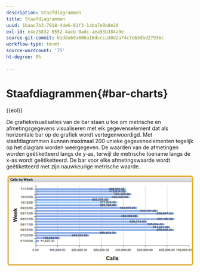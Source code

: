```yaml
---
description: Staafdiagrammen
title: Staafdiagrammen
uuid: 1baac7b3-7918-4de6-81f3-1aba7e9b8e20
exl-id: e4e25832-5552-4acb-9adc-aea93b384a9e
source-git-commit: b1dda69a606a16dccca30d2a74c7e63dbd27936c
workflow-type: tm+mt
source-wordcount: '75'
ht-degree: 0%

---
```


# Staafdiagrammen{#bar-charts}

{{eol}}

De grafiekvisualisaties van de bar staan u toe om metrische en afmetingsgegevens visualiseren met elk gegevenselement dat als horizontale bar op de grafiek wordt vertegenwoordigd. Met staafdiagrammen kunnen maximaal 200 unieke gegevenselementen tegelijk op het diagram worden weergegeven. De waarden van de afmetingen worden geëtiketteerd langs de y-as, terwijl de metrische toename langs de x-as wordt geëtiketteerd. De bar voor elke afmetingswaarde wordt geëtiketteerd met zijn nauwkeurige metrische waarde.

![](assets/bar_chart.png)
